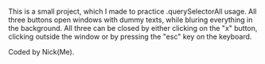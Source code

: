 This is a small project, which I made to practice .querySelectorAll usage. All three buttons open windows with dummy texts, while bluring everything in the background.
All three can be closed by either clicking on the "x" button, clicking outside the window or by pressing the "esc" key on the keyboard.

Coded by Nick(Me).
